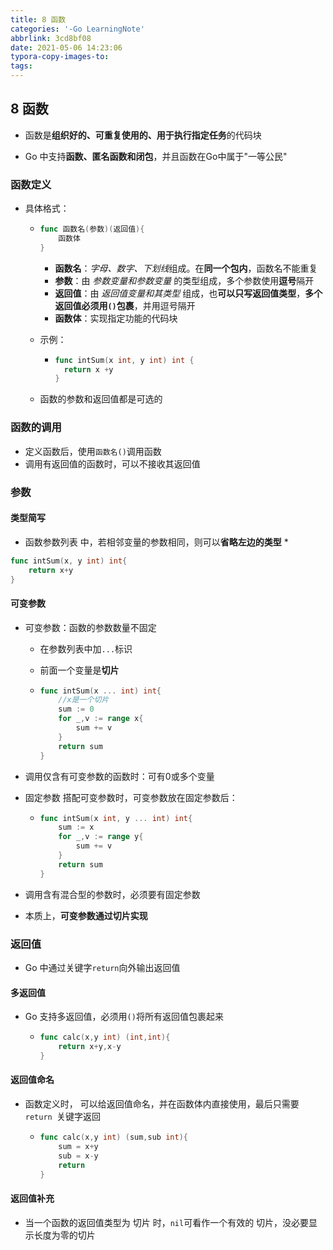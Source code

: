 ```yaml
---
title: 8 函数
categories: '-Go LearningNote'
abbrlink: 3cd8bf08
date: 2021-05-06 14:23:06
typora-copy-images-to:
tags:
---
```


## 8 函数

* 函数是**组织好的、可重复使用的、用于执行指定任务**的代码块

* Go 中支持**函数、匿名函数和闭包**，并且函数在Go中属于"一等公民"

### 函数定义

* 具体格式：

  * ```go
    func 函数名(参数)(返回值){
        函数体
    }
    ```

    * **函数名**：*字母、数字、下划线*组成。在**同一个包内**，函数名不能重复
    * **参数**：由 *参数变量和参数变量* 的类型组成，多个参数使用**逗号**隔开
    * **返回值**：由 *返回值变量和其类型* 组成，也**可以只写返回值类型**，**多个返回值必须用`()`包裹**，并用逗号隔开
    * **函数体**：实现指定功能的代码块

  * 示例：

    * ```go
      func intSum(x int, y int) int {
      	return x +y
      }
      ```

  * 函数的参数和返回值都是可选的

### 函数的调用

* 定义函数后，使用`函数名()`调用函数
* 调用有返回值的函数时，可以不接收其返回值



### 参数

#### 类型简写

* 函数参数列表 中，若相邻变量的参数相同，则可以**省略左边的类型**
  * 

```go
func intSum(x, y int) int{
	return x+y
}
```

#### 可变参数

* 可变参数：函数的参数数量不固定

  * 在参数列表中加`...`标识

  * 前面一个变量是**切片**

  * ```go
    func intSum(x ... int) int{
    	//x是一个切片
        sum := 0
        for _,v := range x{
            sum += v
        }
        return sum
    }
    ```

    

* 调用仅含有可变参数的函数时：可有0或多个变量

* 固定参数 搭配可变参数时，可变参数放在固定参数后：

  * ```go
    func intSum(x int, y ... int) int{
        sum := x
        for _,v := range y{
            sum += v
        }
        return sum
    }
    ```

* 调用含有混合型的参数时，必须要有固定参数

* 本质上，**可变参数通过切片实现**



### 返回值

* Go 中通过关键字`return`向外输出返回值

#### 多返回值

* Go 支持多返回值，必须用`()`将所有返回值包裹起来

  * ```go
    func calc(x,y int) (int,int){
    	return x+y,x-y
    }
    ```

    

#### 返回值命名

* 函数定义时， 可以给返回值命名，并在函数体内直接使用，最后只需要`return `关键字返回

  * ```go
    func calc(x,y int) (sum,sub int){
    	sum = x+y
    	sub = x-y
    	return
    }
    ```

#### 返回值补充

* 当一个函数的返回值类型为 切片 时，`nil`可看作一个有效的 切片，没必要显示长度为零的切片

